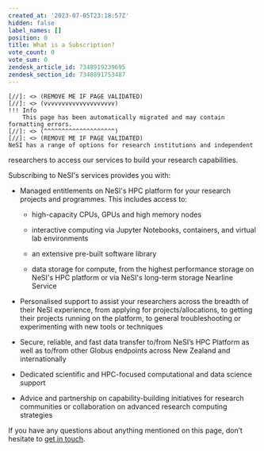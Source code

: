 ```yaml
---
created_at: '2023-07-05T23:18:57Z'
hidden: false
label_names: []
position: 0
title: What is a Subscription?
vote_count: 0
vote_sum: 0
zendesk_article_id: 7348919239695
zendesk_section_id: 7348891753487
---
```



    [//]: <> (REMOVE ME IF PAGE VALIDATED)
    [//]: <> (vvvvvvvvvvvvvvvvvvvv)
    !!! Info
        This page has been automatically migrated and may contain formatting errors.
    [//]: <> (^^^^^^^^^^^^^^^^^^^^)
    [//]: <> (REMOVE ME IF PAGE VALIDATED)
    NeSI has a range of options for research institutions and independent
researchers to access our services to build your research capabilities.

Subscribing to NeSI's services provides you with:

-   Managed entitlements on NeSI's HPC platform for your research
    projects and programmes. This includes access to:

    -   high-capacity CPUs, GPUs and high memory nodes

    -   interactive computing via Jupyter Notebooks, containers, and
        virtual lab environments

    -   an extensive pre-built software library

    -   data storage for compute, from the highest performance storage
        on NeSI's HPC platform or via NeSI's long-term storage Nearline
        Service

-   Personalised support to assist your researchers across the breadth
    of their NeSI experience, from applying for projects/allocations, to
    getting their projects running on the platform, to general
    troubleshooting or experimenting with new tools or techniques

-   Secure, reliable, and fast data transfer to/from NeSI’s HPC Platform
    as well as to/from other Globus endpoints across New Zealand and
    internationally 

-   Dedicated scientific and HPC-focused computational and data science
    support

-   Advice and partnership on capability-building initiatives for
    research communities or collaboration on advanced research computing
    strategies

If you have any questions about anything mentioned on this page, don’t
hesitate to [get in touch](mailto:info@nesi.org.nz).

